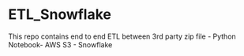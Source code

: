 # ETL_Snowflake
This repo contains end to end ETL between 3rd party zip file - Python Notebook- AWS S3 - Snowflake 
